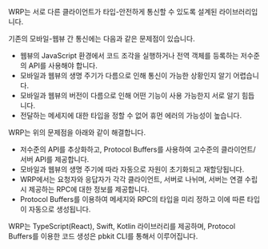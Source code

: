 WRP는 서로 다른 클라이언트가 타입-안전하게 통신할 수 있도록 설계된 라이브러리입니다.

기존의 모바일-웹뷰 간 통신에는 다음과 같은 문제점이 있습니다.

- 웹뷰의 JavaScript 환경에서 코드 조각을 실행하거나 전역 객체를 등록하는 저수준의 API를 사용해야 합니다.
- 모바일과 웹뷰의 생명 주기가 다름으로 인해 통신이 가능한 상황인지 알기 어렵습니다.
- 모바일과 웹뷰의 버전이 다름으로 인해 어떤 기능이 사용 가능한지 서로 알기 힘듭니다.
- 전달하는 메세지에 대한 타입을 정할 수 없어 휴먼 에러의 가능성이 높습니다.

WRP는 위의 문제점을 아래와 같이 해결합니다.

- 저수준의 API를 추상화하고, Protocol Buffers를 사용하여 고수준의 클라이언트/서버 API를 제공합니다.
- 모바일과 웹뷰의 생명 주기에 따라 자동으로 자원이 초기화되고 재할당됩니다.
- WRP에서는 요청자와 응답자가 각각 클라이언트, 서버로 나뉘며, 서버는 연결 수립 시 제공하는 RPC에 대한 정보를 제공합니다.
- Protocol Buffers를 이용하여 메세지와 RPC의 타입을 미리 정하고 이에 따른 타입이 자동으로 생성됩니다.

WRP는 TypeScript(React), Swift, Kotlin 라이브러리를 제공하며, Protocol Buffers를 이용한 코드 생성은
pbkit CLI를 통해서 이루어집니다.
